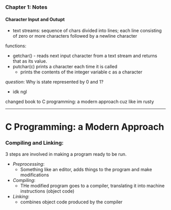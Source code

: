 ### Chapter 1: Notes

#### Character Input and Outupt
- text streams: sequence of chars divided into lines; each line consisting of zero or more characters followed by a newline character

functions: 
- getchar() - reads next input character from a text stream and returns that as its value. 
- putchar(c) prints a character each time it is called
    - prints the contents of the integer variable c as a character

*question*: Why is state represented by 0 and 1?
- idk ngl

changed book to C programming: a modern approach cuz like im rusty

---

# C Programming: a Modern Approach

### Compiling and Linking:
3 steps are involved in making a program ready to be run.

- *Preprocessing*:
    - Something like an editor, adds things to the program and make modifications
- *Compiling*:
    - THe modified program goes to a compiler, translating it into machine instructions (object code)
- *Linking*:
    - combines object code produced by the compiler 
